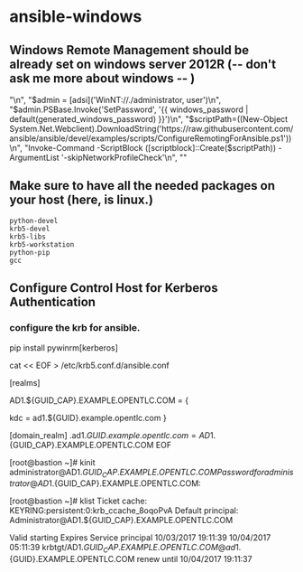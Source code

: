 # ansible-windows

## Windows Remote Management should be already set on windows server 2012R (-- don't ask me more about windows -- )

"<powershell>\n",
"$admin = [adsi]('WinNT://./administrator, user')\n",
"$admin.PSBase.Invoke('SetPassword', '{{ windows_password | default(generated_windows_password) }}')\n",
"$scriptPath=((New-Object System.Net.Webclient).DownloadString('https://raw.githubusercontent.com/ansible/ansible/devel/examples/scripts/ConfigureRemotingForAnsible.ps1'))\n",
"Invoke-Command -ScriptBlock ([scriptblock]::Create($scriptPath)) -ArgumentList '-skipNetworkProfileCheck'\n",
"</powershell>"

## Make sure to have all the needed packages on your host (here, is linux.)

    python-devel
    krb5-devel
    krb5-libs
    krb5-workstation
    python-pip
    gcc

## Configure Control Host for Kerberos Authentication
### configure the krb for ansible.

pip install pywinrm[kerberos]

cat << EOF > /etc/krb5.conf.d/ansible.conf

[realms]

 AD1.${GUID_CAP}.EXAMPLE.OPENTLC.COM = {

 kdc = ad1.${GUID}.example.opentlc.com
 }

[domain_realm]
 .ad1.${GUID}.example.opentlc.com = AD1.${GUID_CAP}.EXAMPLE.OPENTLC.COM
EOF


[root@bastion ~]# kinit administrator@AD1.${GUID_CAP}.EXAMPLE.OPENTLC.COM
Password for administrator@AD1.${GUID_CAP}.EXAMPLE.OPENTLC.COM:

[root@bastion ~]# klist
Ticket cache: KEYRING:persistent:0:krb_ccache_8oqoPvA
Default principal: Administrator@AD1.${GUID_CAP}.EXAMPLE.OPENTLC.COM

Valid starting       Expires              Service principal
10/03/2017 19:11:39  10/04/2017 05:11:39  krbtgt/AD1.${GUID_CAP}.EXAMPLE.OPENTLC.COM@ad1.${GUID}.EXAMPLE.OPENTLC.COM
	renew until 10/04/2017 19:11:37
